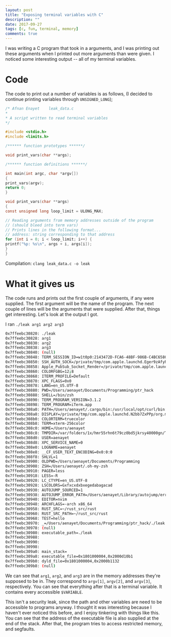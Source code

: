 ```yaml
---
layout: post
title: "Exposing terminal variables with C"
description: ""
date: 2017-09-27
tags: [c, fun, terminal, memory]
comments: true
---
```


I was writing a C program that took in a arguments, and I was printing out these
arguments when I printed out more arguments than were given. I noticed some
interesting output -- all of my terminal variables.

# Code

The code to print out a number of variables is as follows, (I decided to
continue printing variables through `UNSIGNED_LONG`);

```c
/* Afnan Enayet    leak_data.c
*
* A script written to read terminal variables
*/

#include <stdio.h>
#include <limits.h>

/****** function prototypes ******/

void print_vars(char **args);

/****** function definitions ******/

int main(int argc, char *argv[])
{
print_vars(argv);
return 0;
}

void print_vars(char **args)
{
const unsigned long loop_limit = ULONG_MAX;

// Reading arguments from memory addresses outside of the program
// (should bleed into term vars)
// Prints lines in the following format...
// address: string corresponding to that address
for (int i = 0; i < loop_limit; i++) {
printf("%p: %s\n", args + i, args[i]);
}
}
```

Compilation: `clang leak_data.c -o leak`

# What it gives us

The code runs and prints out the first couple of arguments, if any were supplied.
The first argument will be the name of the program. The next couple of lines will
be the arguments that were supplied. After that, things get interesting. Let's
look at the output I got.

I ran `./leak arg1 arg2 arg3`

```sh
0x7ffeebc30820: ./leak
0x7ffeebc30828: arg1
0x7ffeebc30830: arg2
0x7ffeebc30838: arg3
0x7ffeebc30840: (null)
0x7ffeebc30848: TERM_SESSION_ID=w1t0p0:2143472D-FCA6-48BF-986B-C4BC658CE8A1
0x7ffeebc30850: SSH_AUTH_SOCK=/private/tmp/com.apple.launchd.Eger9zAfyh/Listeners
0x7ffeebc30858: Apple_PubSub_Socket_Render=/private/tmp/com.apple.launchd.kys2B1tfHZ/Render
0x7ffeebc30860: COLORFGBG=12;8
0x7ffeebc30868: ITERM_PROFILE=Default
0x7ffeebc30870: XPC_FLAGS=0x0
0x7ffeebc30878: LANG=en_US.UTF-8
0x7ffeebc30880: PWD=/Users/aenayet/Documents/Programming/ptr_hack
0x7ffeebc30888: SHELL=/bin/zsh
0x7ffeebc30890: TERM_PROGRAM_VERSION=3.1.2
0x7ffeebc30898: TERM_PROGRAM=iTerm.app
0x7ffeebc308a0: PATH=/Users/aenayet/.cargo/bin:/usr/local/opt/curl/bin:/usr/local/sbin:/usr/local/bin:/usr/bin:/bin:/usr/sbin:/sbin:/Library/TeX/texbin:/usr/local/MacGPG2/bin:/opt/X11/bin
0x7ffeebc308a8: DISPLAY=/private/tmp/com.apple.launchd.N2bb7ZxPPp/org.macosforge.xquartz:0
0x7ffeebc308b0: COLORTERM=truecolor
0x7ffeebc308b8: TERM=xterm-256color
0x7ffeebc308c0: HOME=/Users/aenayet
0x7ffeebc308c8: TMPDIR=/var/folders/1x/hmr55rhn6t79cz0bd5jkrsy40000gn/T/
0x7ffeebc308d0: USER=aenayet
0x7ffeebc308d8: XPC_SERVICE_NAME=0
0x7ffeebc308e0: LOGNAME=aenayet
0x7ffeebc308e8: __CF_USER_TEXT_ENCODING=0x0:0:0
0x7ffeebc308f8: SHLVL=1
0x7ffeebc30900: OLDPWD=/Users/aenayet/Documents/Programming
0x7ffeebc30908: ZSH=/Users/aenayet/.oh-my-zsh
0x7ffeebc30910: PAGER=less
0x7ffeebc30918: LESS=-R
0x7ffeebc30920: LC_CTYPE=en_US.UTF-8
0x7ffeebc30928: LSCOLORS=Gxfxcxdxbxegedabagacad
0x7ffeebc30930: AUTOJUMP_SOURCED=1
0x7ffeebc30938: AUTOJUMP_ERROR_PATH=/Users/aenayet/Library/autojump/errors.log
0x7ffeebc30940: EDITOR=nvim
0x7ffeebc30948: ARCHFLAGS=-arch x86_64
0x7ffeebc30958: RUST_SRC=~/rust_src/rust
0x7ffeebc30960: RUST_SRC_PATH=~/rust_src/rust
0x7ffeebc30968: TEST=hello
0x7ffeebc30970: _=/Users/aenayet/Documents/Programming/ptr_hack/./leak
0x7ffeebc30978: (null)
0x7ffeebc30980: executable_path=./leak
0x7ffeebc30988:
0x7ffeebc30990:
0x7ffeebc30998:
0x7ffeebc309a0: main_stack=
0x7ffeebc309a8: executable_file=0x1801000004,0x2000d10b1
0x7ffeebc309b0: dyld_file=0x1801000004,0x2000b1132
0x7ffeebc309b8: (null)
```

We can see that `arg1`, `arg2`, and `arg3` are in the memory addresses they're
supposed to be in. They correspond to `argv[1]`, `argv[2]`, and `argv[3]`,
respectively. You can see that everything after that is a terminal variable.
It contains every accessible `$VARIABLE`.

This isn't a security leak, since the path and other variables are need to
be accessible to programs anyway. I thought it was interesting because I
haven't ever noticed this before, and I enjoy tinkering with things like
this. You can see that the address of the executable file is also supplied at
the end of the stack. After that, the program tries to access restricted
memory, and segfaults.

